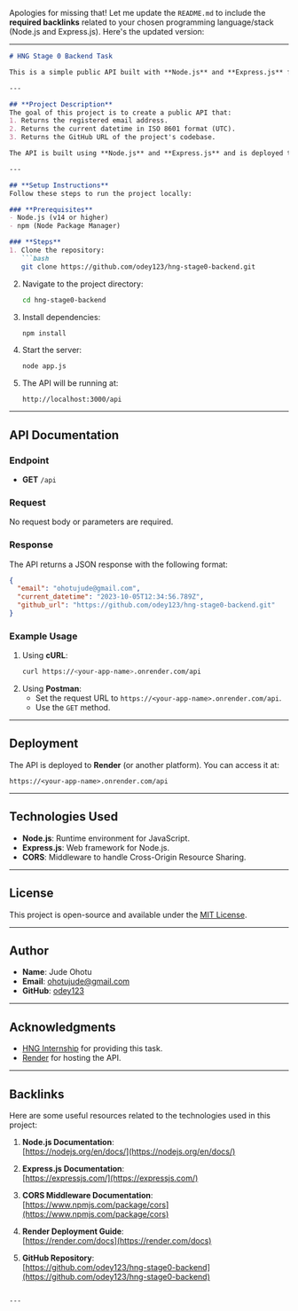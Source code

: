 Apologies for missing that! Let me update the `README.md` to include the **required backlinks** related to your chosen programming language/stack (Node.js and Express.js). Here's the updated version:

---

```markdown
# HNG Stage 0 Backend Task

This is a simple public API built with **Node.js** and **Express.js** for the HNG Stage 0 task. The API returns basic information in JSON format, including the registered email address, current datetime, and GitHub repository URL.

---

## **Project Description**
The goal of this project is to create a public API that:
1. Returns the registered email address.
2. Returns the current datetime in ISO 8601 format (UTC).
3. Returns the GitHub URL of the project's codebase.

The API is built using **Node.js** and **Express.js** and is deployed to a publicly accessible endpoint.

---

## **Setup Instructions**
Follow these steps to run the project locally:

### **Prerequisites**
- Node.js (v14 or higher)
- npm (Node Package Manager)

### **Steps**
1. Clone the repository:
   ```bash
   git clone https://github.com/odey123/hng-stage0-backend.git
   ```
2. Navigate to the project directory:
   ```bash
   cd hng-stage0-backend
   ```
3. Install dependencies:
   ```bash
   npm install
   ```
4. Start the server:
   ```bash
   node app.js
   ```
5. The API will be running at:
   ```
   http://localhost:3000/api
   ```

---

## **API Documentation**

### **Endpoint**
- **GET** `/api`

### **Request**
No request body or parameters are required.

### **Response**
The API returns a JSON response with the following format:
```json
{
  "email": "ohotujude@gmail.com",
  "current_datetime": "2023-10-05T12:34:56.789Z",
  "github_url": "https://github.com/odey123/hng-stage0-backend.git"
}
```

### **Example Usage**
1. Using **cURL**:
   ```bash
   curl https://<your-app-name>.onrender.com/api
   ```
2. Using **Postman**:
   - Set the request URL to `https://<your-app-name>.onrender.com/api`.
   - Use the `GET` method.

---

## **Deployment**
The API is deployed to **Render** (or another platform). You can access it at:
```
https://<your-app-name>.onrender.com/api
```

---

## **Technologies Used**
- **Node.js**: Runtime environment for JavaScript.
- **Express.js**: Web framework for Node.js.
- **CORS**: Middleware to handle Cross-Origin Resource Sharing.

---

## **License**
This project is open-source and available under the [MIT License](LICENSE).

---

## **Author**
- **Name**: Jude Ohotu
- **Email**: ohotujude@gmail.com
- **GitHub**: [odey123](https://github.com/odey123)

---

## **Acknowledgments**
- [HNG Internship](https://hng.tech/) for providing this task.
- [Render](https://render.com/) for hosting the API.

---

## **Backlinks**
Here are some useful resources related to the technologies used in this project:

1. **Node.js Documentation**:  
   [https://nodejs.org/en/docs/](https://nodejs.org/en/docs/)

2. **Express.js Documentation**:  
   [https://expressjs.com/](https://expressjs.com/)

3. **CORS Middleware Documentation**:  
   [https://www.npmjs.com/package/cors](https://www.npmjs.com/package/cors)

4. **Render Deployment Guide**:  
   [https://render.com/docs](https://render.com/docs)

5. **GitHub Repository**:  
   [https://github.com/odey123/hng-stage0-backend](https://github.com/odey123/hng-stage0-backend)
```

---

